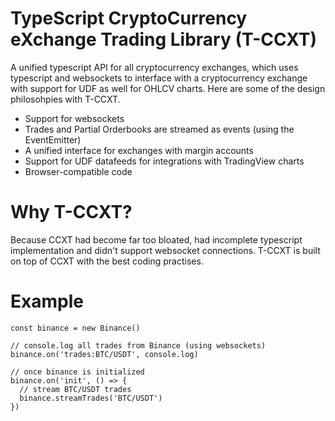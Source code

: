 TypeScript CryptoCurrency eXchange Trading Library (T-CCXT)
==================================================

A unified typescript API for all cryptocurrency exchanges, which uses typescript and websockets to interface with a cryptocurrency exchange with support for UDF as well for OHLCV charts. Here are some of the design philosohpies with T-CCXT.

- Support for websockets
- Trades and Partial Orderbooks are streamed as events (using the EventEmitter)
- A unified interface for exchanges with margin accounts
- Support for UDF datafeeds for integrations with TradingView charts
- Browser-compatible code

# Why T-CCXT?
Because CCXT had become far too bloated, had incomplete typescript implementation and didn't support websocket connections. T-CCXT is built on top of CCXT with the best coding practises.


# Example
```
const binance = new Binance()

// console.log all trades from Binance (using websockets)
binance.on('trades:BTC/USDT', console.log)

// once binance is initialized
binance.on('init', () => {
  // stream BTC/USDT trades
  binance.streamTrades('BTC/USDT')
})
```
